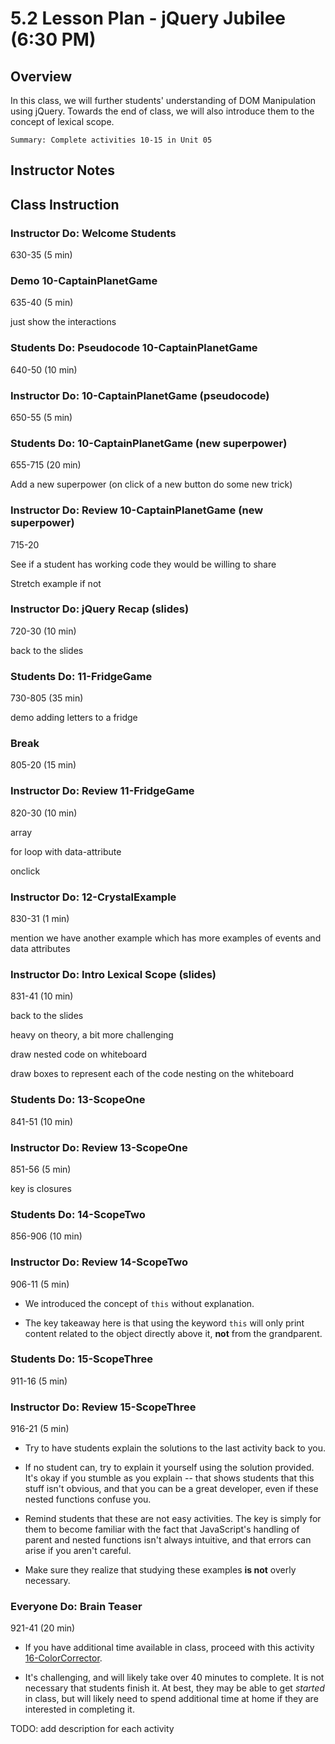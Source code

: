# 5.2 Lesson Plan - jQuery Jubilee (6:30 PM)

## Overview

In this class, we will further students' understanding of DOM Manipulation using jQuery. Towards the end of class, we will also introduce them to the concept of lexical scope.

`Summary: Complete activities 10-15 in Unit 05`

## Instructor Notes

## Class Instruction

### Instructor Do: Welcome Students

630-35 (5 min)

### Demo 10-CaptainPlanetGame

635-40 (5 min)

just show the interactions

### Students Do: Pseudocode 10-CaptainPlanetGame

640-50 (10 min)

### Instructor Do: 10-CaptainPlanetGame (pseudocode)

650-55 (5 min)

### Students Do: 10-CaptainPlanetGame (new superpower)

655-715 (20 min)

Add a new superpower (on click of a new button do some new trick)

### Instructor Do: Review 10-CaptainPlanetGame (new superpower)

715-20

See if a student has working code they would be willing to share

Stretch example if not

### Instructor Do: jQuery Recap (slides)

720-30 (10 min)

back to the slides

### Students Do: 11-FridgeGame

730-805 (35 min)

demo adding letters to a fridge

### Break

805-20 (15 min)

### Instructor Do: Review 11-FridgeGame

820-30 (10 min)

array

for loop with data-attribute

onclick

### Instructor Do: 12-CrystalExample

830-31 (1 min)

mention we have another example which has more examples of events and data attributes

### Instructor Do: Intro Lexical Scope (slides)

831-41 (10 min)

back to the slides

heavy on theory, a bit more challenging

draw nested code on whiteboard

draw boxes to represent each of the code nesting on the whiteboard

### Students Do: 13-ScopeOne

841-51 (10 min)

### Instructor Do: Review 13-ScopeOne

851-56 (5 min)

key is closures

### Students Do: 14-ScopeTwo

856-906 (10 min)

### Instructor Do: Review 14-ScopeTwo

906-11 (5 min)

- We introduced the concept of `this` without explanation.

- The key takeaway here is that using the keyword `this` will only print content related to the object directly above it, **not** from the grandparent.

### Students Do: 15-ScopeThree

911-16 (5 min)

### Instructor Do: Review 15-ScopeThree

916-21 (5 min)

- Try to have students explain the solutions to the last activity back to you.

- If no student can, try to explain it yourself using the solution provided. It's okay if you stumble as you explain -- that shows students that this stuff isn't obvious, and that you can be a great developer, even if these nested functions confuse you.

- Remind students that these are not easy activities. The key is simply for them to become familiar with the fact that JavaScript's handling of parent and nested functions isn't always intuitive, and that errors can arise if you aren't careful.

- Make sure they realize that studying these examples **is not** overly necessary.

### Everyone Do: Brain Teaser

921-41 (20 min)

- If you have additional time available in class, proceed with this activity [16-ColorCorrector](../../../../01-Class-Content/05-third-party-apis/01-Activities/16-ColorCorrector).

- It's challenging, and will likely take over 40 minutes to complete. It is not necessary that students finish it. At best, they may be able to get _started_ in class, but will likely need to spend additional time at home if they are interested in completing it.

TODO: add description for each activity
